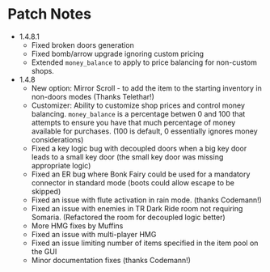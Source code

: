 # Patch Notes

* 1.4.8.1
  - Fixed broken doors generation
  - Fixed bomb/arrow upgrade ignoring custom pricing
  - Extended `money_balance` to apply to price balancing for non-custom shops.
* 1.4.8
  - New option: Mirror Scroll - to add the item to the starting inventory in non-doors modes (Thanks Telethar!)
  - Customizer: Ability to customize shop prices and control money balancing. `money_balance` is a percentage betwen 0 and 100 that attempts to ensure you have that much percentage of money available for purchases. (100 is default, 0 essentially ignores money considerations) 
  - Fixed a key logic bug with decoupled doors when a big key door leads to a small key door (the small key door was missing appropriate logic)
  - Fixed an ER bug where Bonk Fairy could be used for a mandatory connector in standard mode (boots could allow escape to be skipped)
  - Fixed an issue with flute activation in rain mode. (thanks Codemann!)
  - Fixed an issue with enemies in TR Dark Ride room not requiring Somaria. (Refactored the room for decoupled logic better)
  - More HMG fixes by Muffins
  - Fixed an issue with multi-player HMG
  - Fixed an issue limiting number of items specified in the item pool on the GUI
  - Minor documentation fixes (thanks Codemann!)
